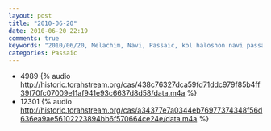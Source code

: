 ```yaml
---
layout: post
title: "2010-06-20"
date: 2010-06-20 22:19
comments: true
keywords: "2010/06/20, Melachim, Navi, Passaic, kol haloshon navi passaic, navi" 
categories: Passaic 
---
```


 * 4989 {% audio http://historic.torahstream.org/cas/438c76327dca59fd71ddc979f85b4ff39f70fc07009e11af941e93c6637d8d58/data.m4a %}
 * 12301 {% audio http://historic.torahstream.org/cas/a34377e7a0344eb76977374348f56d636ea9ae56102223894bb6f570664ce24e/data.m4a %}

